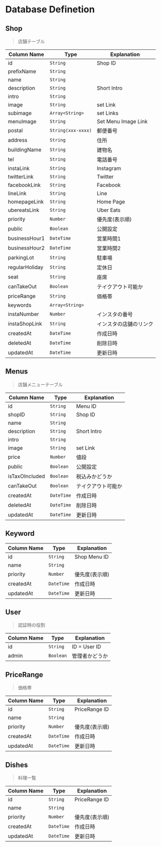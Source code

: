 # Database Definetion

## Shop

> 店舗テーブル

| Column Name        | Type               | Explanation        |
| ------------------ | ------------------ | ------------------ |
| id                 | `String`           | Shop ID            |
| prefixName         | `String`           |                    |
| name               | `String`           |                    |
| description        | `String`           | Short Intro        |
| intro              | `String`           |                    |
| image              | `String`           | set Link           |
| subimage           | `Array<String>`    | set Links          |
| menuImage          | `String`           | Set Menu Image Link |
| postal             | `String(xxx-xxxx)` | 郵便番号           |
| address            | `String`           | 住所               |
| buildingName       | `String`           | 建物名             |
| tel                | `String`           | 電話番号           |
| instaLink          | `String`           | Instagram          |
| twitterLink        | `String`           | Twitter            |
| facebookLink       | `String`           | Facebook           |
| lineLink           | `String`           | Line               |
| homepageLink       | `String`           | Home Page          |
| ubereatsLink       | `String`           | Uber Eats          |
| priority           | `Number`           | 優先度(表示順)      |
| public             | `Boolean`          | 公開設定           |
| businessHour1      | `DateTime`         | 営業時間1          |
| businessHour2      | `DateTime`         | 営業時間2          |
| parkingLot         | `String`           | 駐車場             |
| regularHoliday     | `String`           | 定休日             |
| seat               | `String`           | 座席             |
| canTakeOut         | `Boolean`          | テイクアウト可能か  |
| priceRange         | `String`           | 価格帯             |
| keywords           | `Array<String>`    |                    |
| instaNumber        | `Number`           | インスタの番号      |
| instaShopLink      | `String`           | インスタの店舗のリンク |
| createdAt          | `DateTime`         | 作成日時           |
| deletedAt          | `DateTime`         | 削除日時           |
| updatedAt          | `DateTime`         | 更新日時           |

## Menus

> 店舗メニューテーブル

| Column Name     | Type            | Explanation        |
| --------------  | --------------- | ------------------ |
| id              | `String`        | Menu ID            |
| shopID          | `String`        | Shop ID            |
| name            | `String`        |                    |
| description     | `String`        | Short Intro        |
| intro           | `String`        |                    |
| image           | `String`        | set Link           |
| price           | `Number`        | 値段               |
| public          | `Boolean`       | 公開設定            |
| isTaxOIncluded  | `Boolean`       | 税込みかどうか      |
| canTakeOut      | `Boolean`       | テイクアウト可能か  |
| createdAt       | `DateTime`      | 作成日時           |
| deletedAt       | `DateTime`      | 削除日時           |
| updatedAt       | `DateTime`      | 更新日時           |

## Keyword

| Column Name     | Type            | Explanation        |
| --------------  | --------------- | ------------------ |
| id              | `String`        | Shop Menu ID       |
| name            | `String`        |                    |
| priority        | `Number`        | 優先度(表示順)      |
| createdAt       | `DateTime`      | 作成日時           |
| updatedAt       | `DateTime`      | 更新日時           |

## User

> 認証時の役割

| Column Name     | Type            | Explanation   |
| --------------  | --------------- | ------------- |
| id              | `String`        | ID = User ID  |
| admin           | `Boolean`       | 管理者かどうか |

## PriceRange

> 価格帯

| Column Name     | Type            | Explanation   |
| --------------  | --------------- | ------------- |
| id              | `String`        | PriceRange ID |
| name            | `String`        |               |
| priority        | `Number`        | 優先度(表示順) |
| createdAt       | `DateTime`      | 作成日時      |
| updatedAt       | `DateTime`      | 更新日時      |

## Dishes

> 料理一覧

| Column Name     | Type            | Explanation   |
| --------------  | --------------- | ------------- |
| id              | `String`        | PriceRange ID |
| name            | `String`        |               |
| priority        | `Number`        | 優先度(表示順) |
| createdAt       | `DateTime`      | 作成日時       |
| updatedAt       | `DateTime`      | 更新日時       |
